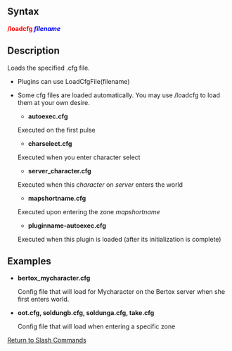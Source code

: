 ## Syntax

**<span style="color:red">/loadcfg</span> <span style="color:blue">*filename*</span>**

## Description

Loads the specified .cfg file.

-   Plugins can use LoadCfgFile(filename)
-   Some cfg files are loaded automatically. You may use /loadcfg to load them at your own desire.
    -   **autoexec.cfg**

      
    Executed on the first pulse

    -   **charselect.cfg**

      
    Executed when you enter character select

    -   **server_character.cfg**

      
    Executed when this *character* on *server* enters the world

    -   **mapshortname.cfg**

      
    Executed upon entering the zone *mapshortname*

    -   **pluginname-autoexec.cfg**

      
    Executed when this plugin is loaded (after its initialization is complete)

## Examples

-   **bertox_mycharacter.cfg**
      
    Config file that will load for Mycharacter on the Bertox server when she first enters world.
-   **oot.cfg, soldungb.cfg, soldunga.cfg, take.cfg**
      
    Config file that will load when entering a specific zone

[Return to Slash Commands](slash-commands.md)


